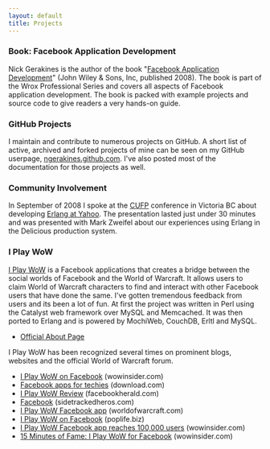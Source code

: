 ```yaml
---
layout: default
title: Projects
---
```

<h3>Book: Facebook Application Development</h3>

Nick Gerakines is the author of the book "[Facebook Application Development](http://www.amazon.com/dp/0470246669/socklabs-20)" (John Wiley & Sons, Inc, published 2008). The book is part of the Wrox Professional Series and covers all aspects of Facebook application development. The book is packed with example projects and source code to give readers a very hands-on guide.

<h3>GitHub Projects</h3>

I maintain and contribute to numerous projects on GitHub. A short list of active, archived and forked projects of mine can be seen on my GitHub userpage, [ngerakines.github.com](http://ngerakines.github.com/). I've also posted most of the documentation for those projects as well.

<h3>Community Involvement</h3>

In September of 2008 I spoke at the [CUFP](http://cufp.galois.com/) conference in Victoria BC about developing [Erlang at Yahoo](http://cufp.galois.com/2008/abstracts.html). The presentation lasted just under 30 minutes and was presented with Mark Zweifel about our experiences using Erlang in the Delicious production system.

<h3>I Play WoW</h3>

[I Play WoW](http://www.facebook.com/apps/application.php?id=2359644980) is a Facebook applications that creates a bridge between the social worlds of Facebook and the World of Warcraft. It allows users to claim World of Warcraft characters to find and interact with other Facebook users that have done the same. I've gotten tremendous feedback from users and its been a lot of fun. At first the project was written in Perl using the Catalyst web framework over MySQL and Memcached. It was then ported to Erlang and is powered by MochiWeb, CouchDB, Erltl and MySQL.

 * [Official About Page](http://ngerakines.backpackit.com/pub/1630079)

I Play WoW has been recognized several times on prominent blogs, websites and the official World of Warcraft forum.

 * [I Play WoW on Facebook](http://www.wowinsider.com/2008/07/08/i-play-wow-on-facebook/) \(wowinsider.com\)
 * [Facebook apps for techies](http://www.download.com/8301-2007_4-9807964-12.html) \(download.com\)
 * [I Play WoW Review](http://www.facebookherald.com/2008/03/12/review-i-play-wow-app/) \(facebookherald.com\)
 * [Facebook](http://www.sidetrackedheros.com/index.php?option=com_content&task=view&id=57&Itemid=1) \(sidetrackedheros.com\)
 * [I Play WoW Facebook app](http://forums.worldofwarcraft.com/thread.html;jsessionid=7C1D4BF16143D726A647FB464FB6B15E?topicId=4976287868&sid=1) \(worldofwarcraft.com\)
 * [I Play WoW on Facebook](http://www.poplife.biz/?p=84974) \(poplife.biz\)
 * [I Play WoW Facebook app reaches 100,000 users](http://www.wowinsider.com/2009/01/16/i-play-wow-facebook-app-reaches-100-000-users/) \(wowinsider.com\)
 * [15 Minutes of Fame: I Play WoW for Facebook](http://www.wowinsider.com/2009/02/04/15-minutes-of-fame-i-play-wow-for-facebook/) \(wowinsider.com\)
